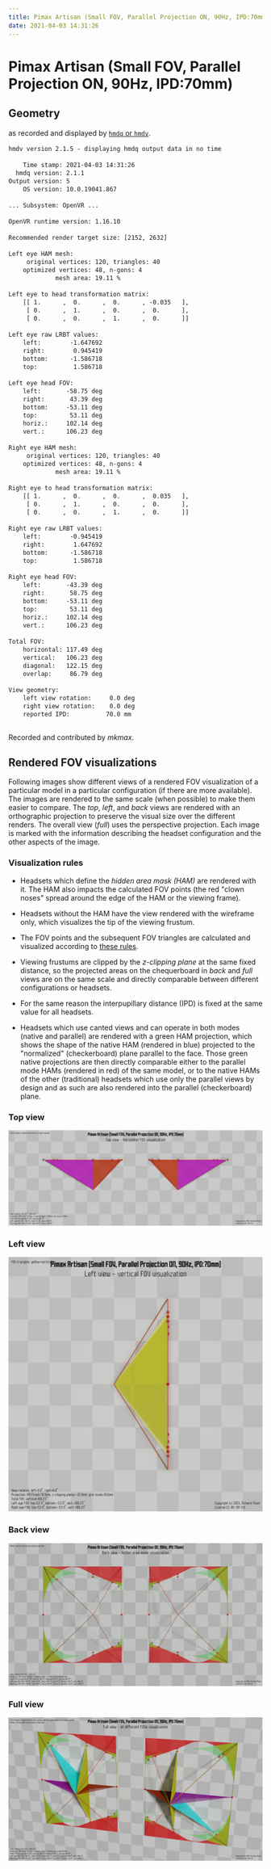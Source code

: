 ```yaml
---
title: Pimax Artisan (Small FOV, Parallel Projection ON, 90Hz, IPD:70mm)
date: 2021-04-03 14:31:26
---
```

# Pimax Artisan (Small FOV, Parallel Projection ON, 90Hz, IPD:70mm)

## Geometry

as recorded and displayed by [`hmdq` or `hmdv`](https://github.com/risa2000/hmdq).
```
hmdv version 2.1.5 - displaying hmdq output data in no time

    Time stamp: 2021-04-03 14:31:26
  hmdq version: 2.1.1
Output version: 5
    OS version: 10.0.19041.867

... Subsystem: OpenVR ...

OpenVR runtime version: 1.16.10

Recommended render target size: [2152, 2632]

Left eye HAM mesh:
     original vertices: 120, triangles: 40
    optimized vertices: 48, n-gons: 4
             mesh area: 19.11 %

Left eye to head transformation matrix:
    [[ 1.      ,  0.      ,  0.      , -0.035   ],
     [ 0.      ,  1.      ,  0.      ,  0.      ],
     [ 0.      ,  0.      ,  1.      ,  0.      ]]

Left eye raw LRBT values:
    left:        -1.647692
    right:        0.945419
    bottom:      -1.586718
    top:          1.586718

Left eye head FOV:
    left:       -58.75 deg
    right:       43.39 deg
    bottom:     -53.11 deg
    top:         53.11 deg
    horiz.:     102.14 deg
    vert.:      106.23 deg

Right eye HAM mesh:
     original vertices: 120, triangles: 40
    optimized vertices: 48, n-gons: 4
             mesh area: 19.11 %

Right eye to head transformation matrix:
    [[ 1.      ,  0.      ,  0.      ,  0.035   ],
     [ 0.      ,  1.      ,  0.      ,  0.      ],
     [ 0.      ,  0.      ,  1.      ,  0.      ]]

Right eye raw LRBT values:
    left:        -0.945419
    right:        1.647692
    bottom:      -1.586718
    top:          1.586718

Right eye head FOV:
    left:       -43.39 deg
    right:       58.75 deg
    bottom:     -53.11 deg
    top:         53.11 deg
    horiz.:     102.14 deg
    vert.:      106.23 deg

Total FOV:
    horizontal: 117.49 deg
    vertical:   106.23 deg
    diagonal:   122.15 deg
    overlap:     86.79 deg

View geometry:
    left view rotation:     0.0 deg
    right view rotation:    0.0 deg
    reported IPD:          70.0 mm


```
Recorded and contributed by _mkmax_.

## Rendered FOV visualizations

Following images show different views of a rendered FOV visualization of a
particular model in a particular configuration (if there are more available).
The images are rendered to the same scale (when possible) to make them easier
to compare. The _top_, _left_, and _back_ views are rendered with an
orthographic projection to preserve the visual size over the different renders.
The overall view (_full_) uses the perspective projection. Each image is marked
with the information describing the headset configuration and the other aspects
of the image.

### Visualization rules

* Headsets which define the _hidden area mask (HAM)_ are rendered with it. The
  HAM also impacts the calculated FOV points (the red "clown noses" spread
  around the edge of the HAM or the viewing frame).

* Headsets without the HAM have the view rendered with the wireframe only, which
  visualizes the tip of the viewing frustum.

* The FOV points and the subsequent FOV triangles are calculated and visualized
  according to [these
  rules](https://risa2000.github.io/vrdocs/docs/hmd_fov_calculation).

* Viewing frustums are clipped by the _z-clipping plane_ at the same fixed
  distance, so the projected areas on the chequerboard in _back_ and _full_
  views are on the same scale and directly comparable between different
  configurations or headsets.

* For the same reason the interpupillary distance (IPD) is fixed at the same
  value for all headsets.

* Headsets which use canted views and can operate in both modes (native and
  parallel) are rendered with a green HAM projection, which shows the shape of
  the native HAM (rendered in blue) projected to the "normalized"
  (checkerboard) plane parallel to the face. Those green native projections are
  then directly comparable either to the parallel mode HAMs (rendered in red)
  of the same model, or to the native HAMs of the other (traditional) headsets
  which use only the parallel views by design and as such are also rendered
  into the parallel (checkerboard) plane.

### Top view
[![Pimax Artisan (Small FOV, Parallel Projection ON, 90Hz, IPD:70mm) - top view](../images/PimaxArtisan_Small_PP_R90_I70_top.dmx.png)](../images/PimaxArtisan_Small_PP_R90_I70_top.dmx.png)

### Left view
[![Pimax Artisan (Small FOV, Parallel Projection ON, 90Hz, IPD:70mm) - left view](../images/PimaxArtisan_Small_PP_R90_I70_left.dmx.png)](../images/PimaxArtisan_Small_PP_R90_I70_left.dmx.png)

### Back view
[![Pimax Artisan (Small FOV, Parallel Projection ON, 90Hz, IPD:70mm) - back view](../images/PimaxArtisan_Small_PP_R90_I70_back.dmx.png)](../images/PimaxArtisan_Small_PP_R90_I70_back.dmx.png)

### Full view
[![Pimax Artisan (Small FOV, Parallel Projection ON, 90Hz, IPD:70mm) - full view](../images/PimaxArtisan_Small_PP_R90_I70_over.dmx.png)](../images/PimaxArtisan_Small_PP_R90_I70_over.dmx.png)

